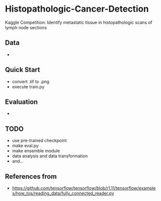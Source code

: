 # Histopathologic-Cancer-Detection
Kaggle Competition: Identify metastatic tissue in histopathologic scans of lymph node sections

## Data
- 

## Quick Start
- convert .tif to .png
- execute train.py

## Evaluation
- 

## TODO
- use pre-trained checkpoint
- make eval.py
- make ensemble module
- data analysis and data transformation 
- and...

## References from
- https://github.com/tensorflow/tensorflow/blob/r1.11/tensorflow/examples/how_tos/reading_data/fully_connected_reader.py
